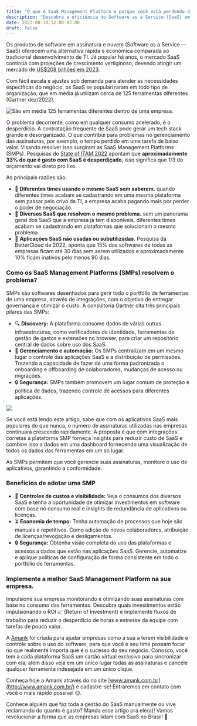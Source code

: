 ```yaml
---
title: "O que é SaaS Management Platform e porque você está perdendo dinheiro sem um"
description: "Descubra a eficiência do Software as a Service (SaaS) em comparação com o desenvolvimento tradicional de TI. Saiba como as Plataformas de Gerenciamento de SaaS (SMPs) reduzem desperdícios e otimizam custos. Conheça a solução da Amank para o controle de assinaturas de SaaS e revolucione a gestão de SaaS nas empresas brasileiras."
date: 2023-08-30:12:00-03:00
draft: false
---
```


Os produtos de software em assinatura e nuvem (Software as a Service — SaaS) oferecem uma alternativa rápida e econômica comparada ao tradicional desenvolvimento de TI. Já popular há anos, o mercado SaaS continua com projeções de crescimento vertiginoso, devendo atingir um mercado de [US$208 bilhões em 2023](https://www.statista.com/statistics/505243/worldwide-software-as-a-service-revenue/).

Com fácil escala e ajustes sob demanda para atender as necessidades específicas do negócio, os SaaS se popularizaram em todo tipo de organização, que em média já utilizam cerca de 125 ferramentas diferentes (Gartner dez/2022).

![São em média 125 ferramentas diferentes dentro de uma empresa.](https://cdn-images-1.medium.com/max/5720/1*KqBPSPD18bqMj3wh1IJhcQ.png)

O problema decorrente, como em qualquer consumo acelerado, é o desperdício. A contratação frequente de SaaS pode gerar um tech stack grande e desorganizado. O que contribui para problemas no gerenciamento das assinaturas, por exemplo, o tempo perdido em uma tarefa de baixo valor. Visando resolver isso surgiram as SaaS Management Platforms (SMPs).  Pesquisas do [State of ITAM 2022](https://info.flexera.com/ITAM-REPORT-State-of-IT-Asset-Management) apontam que **aproximadamente 33% do que é gasto com SaaS é desperdiçado**, isso significa que 1/3 do orçamento vai direto pro lixo.

As principais razões são:

- 🔮 **Diferentes times usando o mesmo SaaS sem saberem.** quando diferentes times acabam se cadastrando em uma mesma plataforma sem passar pelo crivo da TI, a empresa acaba pagando mais por perder o poder de negociação.
- 🎯 **Diversos SaaS que resolvem o mesmo problema.** sem um panorama geral dos SaaS que a empresa já tem disponíveis, diferentes times acabam se cadastrando em plataformas que solucionam o mesmo problema.
- 👻 **Aplicações SaaS não usadas ou subutilizadas.** Pesquisa da BetterCloud de 2022, aponta que 15% dos softwares de todas as empresas ficam até 30 dias sem serem utilizados e aproximadamente 10% ficam inativos pelo menos 90 dias.

### Como os SaaS Management Platforms (SMPs) resolvem o problema?

SMPs são softwares desenhados para gerir todo o portfólio de ferramentas de uma empresa, através de integrações, com o objetivo de entregar governança e otimizar o custo.  A consultoria Gartner cita três principais pilares das SMPs:

- 🔍 **Discovery:** A plataforma consome dados de várias outras infraestruturas, como verificadores de identidade, ferramentas de gestão de gastos e extensões no browser, para criar um repositório central de dados sobre uso dos SaaS.
- 🤖 **Gerenciamento e automação:** Os SMPs centralizam em um mesmo lugar o controle das aplicações SaaS e a distribuição de permissões. Trazendo a capacidade de fazer de uma forma padronizada o onboarding e offboarding de colaboradores, mudanças de acesso ou migrações.
- 🔒 **Segurança:** SMPs também promovem um lugar comum de proteção e política de dados, trazendo controle de acessos para diferentes aplicações.

![](https://cdn-images-1.medium.com/max/2532/1*olAmOEQMdPWC2rKMy76tqw.png)

Se você está lendo este artigo, sabe que com os aplicativos SaaS mais populares do que nunca, o número de assinaturas utilizadas nas empresas continuará crescendo rapidamente. A proposta é que com integrações corretas a plataforma SMP forneça insights para reduzir custo de SaaS e combine isso a dados em uma dashboard fornecendo uma visualização de todos os dados das ferramentas em um só lugar.

As SMPs permitem que você gerencie suas assinaturas, monitore o uso de aplicativos, garantindo a conformidade.

### Benefícios de adotar uma SMP

- 💸 **Controles de custos e visibilidade:** Veja o consumos dos diversos SaaS e tenha a oportunidade de otimizar investimentos em software com base no consumo real e insights de redundância de aplicativos ou licenças.
- ⏳ **Economia de tempo:** Tenha automação de processos que hoje são manuais e repetitivos. Como adição de novos colaboradores, atribuição de licenças/revogação e desligamentos.
- 🔒 **Segurança:** Obtenha visão completa do uso das plataformas e acessos a dados que estão nas aplicações SaaS. Gerencie, automatize e aplique políticas de configuração de forma consistente em todo o portfólio de ferramentas.

### Implemente a melhor SaaS Management Platform na sua empresa.

Impulsione sua empresa monitorando e otimizando suas assinaturas com base no consumo das ferramentas. Descubra quais investimentos estão impulsionando o ROI 📈 (Return of Investment) e implemente fluxos de trabalho para reduzir o desperdício de horas e estresse da equipe com tarefas de pouco valor.

A [Amank](https://amank.com.br/) foi criada para ajudar empresas como a sua a terem visibilidade e controle sobre o uso do software, para que você e seu time possam focar no que realmente importa que é o sucesso do seu negócio.  Conosco, você tem a cada plataforma SaaS um cartão virtual exclusivo para sincronizar com ela, além disso veja em um único lugar todas as assinaturas e cancele qualquer ferramenta indesejada em um único clique.

Conheça hoje a Amank através do no site [www.amank.com.br](http://www.amank.com.br/) e cadastre-se! Entraremos em contato com você o mais rápido possível 😉.

Conhece alguém que faz toda a gestão do SaaS manualmente ou vive reclamando do quanto é gasto? Manda esse artigo pra ele(a)! Vamos revolucionar a forma que as empresas lidam com SaaS no Brasil! 🚀
